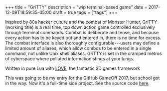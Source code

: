 +++
title = "GriTTY"
description = "wip terminal-based game"
date = 2017-12-09T18:59:35-05:00
draft = true
tags = ["tags"]
+++

Inspired by 80s hacker culture and the combat of Monster Hunter, GriTTY (working title) is a real time, top down action game controlled exclusively through terminal commands. Combat is deliberate and tense, and because every action has to be keyed out and entered in, there is no time for excess. The combat interface is also thoroughly configurable---users may define a limited amount of aliases, which allow combos to be entered in a single command, not unlike Unix shell aliases. GriTTY is set in the cramped metros of cyberspace where polluted information stings at your lungs.

Written in pure Lua with [LÖVE](https://love2d.org/), the fantastic 2D games framework

This was going to be my entry for the GitHub GameOff 2017, but school got in the way. Now it's a full-time side project. See the source code [here](https://github.com/crassSandwich/GriTTY).
